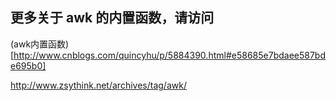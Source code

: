 ## 更多关于 awk 的内置函数，请访问
(awk内置函数)[http://www.cnblogs.com/quincyhu/p/5884390.html#e58685e7bdaee587bde695b0]


http://www.zsythink.net/archives/tag/awk/


